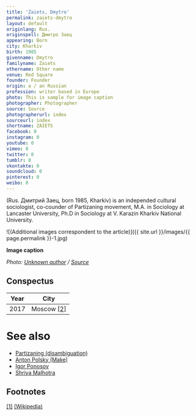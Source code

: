 ```yaml
---
title: 'Zaiets, Dmytro'
permalink: zaiets-dmytro
layout: default
originlang: Rus.
originspell: Дмитро Заец
appearing: Born
city: Kharkiv
birth: 1985
givenname: Dmytro
familyname: Zaiets
othername: Other name
venue: Red Square
founder: Founder
origin: a / an Russian
profession: writer based in Europe
photo: This is sample for image caption
photographer: Photographer
source: Source
photographerurl: index
sourceurl: index
shortname: ZAIETS
facebook: 0
instagram: 0
youtube: 0
vimeo: 0
twitter: 0
tumblr: 0
vkontakte: 0
soundcloud: 0
pinterest: 0
weibo: 0
---
```


<!---
To edit top block see
icon "Meta Data"
on right menu
Full edit instructions
indexmod.gq/edit
-->

(Rus. Дмитрий Заец, born 1985, Kharkiv) is an independed cultural sociologist, co-counder of Partizaning movement, M.A. in Sociology at Lancaster University, Ph.D in Sociology at V. Karazin Kharkiv National University.

![(Additional images correspondent to the article)]({{ site.url }}/images/{{ page.permalink }}-1.jpg)

**Image caption**

*Photo: [Unknown author](index) / [Source](index)*

## Сonspectus

|Year|City|
|-|-|
|2017|Moscow <span id="a2">[\[2\]](#f2)</span>|

# See also

+ [Partizaning (disambiguation)](partizaning-disambiguation)
+ [Anton Polsky (Make)](polsky-anton-make)
+ [Igor Ponosov](ponosov-igor)
+ [Shriya Malhotra](malhotra-shriya)

## Footnotes

[[1]](#a1) <span id="f1"></span> [(Wikipedia)](index)
